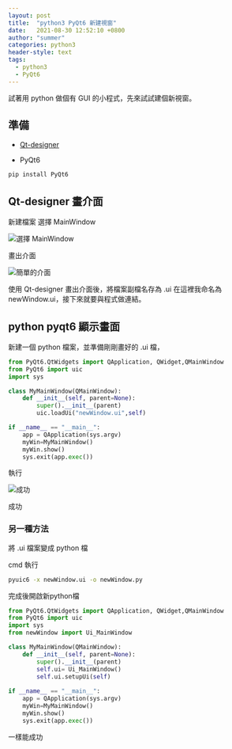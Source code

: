 ```yaml
---
layout: post
title:  "python3 PyQt6 新建視窗"
date:   2021-08-30 12:52:10 +0800
author: "summer"
categories: python3
header-style: text
tags:
  - python3
  - PyQt6
---
```


試著用 python 做個有 GUI 的小程式，先來試試建個新視窗。

## 準備

* [Qt-designer](https://build-system.fman.io/qt-designer-download)

* PyQt6

``` cmd
pip install PyQt6 
```

## Qt-designer 畫介面

新建檔案 選擇 MainWindow

![選擇 MainWindow]({{site.url}}/img/2021-8-30-pyqt/01.jpg)

畫出介面

![簡單的介面]({{site.url}}/img/2021-8-30-pyqt/02.jpg)

使用 Qt-designer 畫出介面後，將檔案副檔名存為 .ui 在這裡我命名為 newWindow.ui，接下來就要與程式做連結。

## python pyqt6 顯示畫面

新建一個 python 檔案，並準備剛剛畫好的 .ui 檔，

``` python
from PyQt6.QtWidgets import QApplication, QWidget,QMainWindow
from PyQt6 import uic
import sys

class MyMainWindow(QMainWindow):
    def __init__(self, parent=None):
        super().__init__(parent)
        uic.loadUi("newWindow.ui",self)

if __name__ == "__main__":
    app = QApplication(sys.argv)
    myWin=MyMainWindow()
    myWin.show()
    sys.exit(app.exec())        

```

執行

![成功]({{site.url}}/img/2021-8-30-pyqt/03.jpg)

成功

### 另一種方法

將 .ui 檔案變成 python 檔

cmd 執行

```cmd
pyuic6 -x newWindow.ui -o newWindow.py
```

完成後開啟新python檔

``` python
from PyQt6.QtWidgets import QApplication, QWidget,QMainWindow
from PyQt6 import uic
import sys
from newWindow import Ui_MainWindow

class MyMainWindow(QMainWindow):
    def __init__(self, parent=None):
        super().__init__(parent)
        self.ui= Ui_MainWindow()
        self.ui.setupUi(self)
        
if __name__ == "__main__":
    app = QApplication(sys.argv)
    myWin=MyMainWindow()
    myWin.show()
    sys.exit(app.exec())
```

一樣能成功
